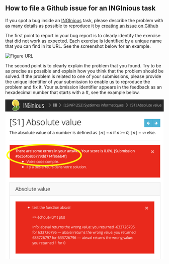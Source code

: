 How to file a Github issue for an INGInious task
------------------------------------------------

If you spot a bug inside an [INGInious](https://www.inginious.org) task, please describe the problem with as many details as possible to reproduce it by [creating an issue on Github](https://github.com/UCL-INGI/LSINF1252/issues/new)

The first point to report in your bug report is to clearly identify the exercise that did not work as expected. Each exercise is identified by a unique name that you can find in its URL. See the screenshot below for an example.

![Figure URL](/images/fig-url.png)

The second point is to clearly explain the problem that you found. Try to be as precise as possible and explain how you think that the problem should be solved. If the problem is related to one of your submissions, please provide the unique identifier of your submission to enable us to reproduce the problem and fix it. Your submission identifier appears in the feedback as an hexadecimal number that starts with a #, see the example below.

![Figure URL](/images/fig-ex2.png)
